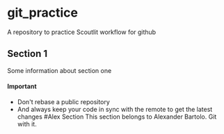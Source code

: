 # git_practice
A repository to practice Scoutlit workflow for github

## Section 1
Some information about section one

#### **Important** 

- Don't rebase a public repository
- And always keep your code in sync with the remote to get the latest changes
#Alex Section
This section belongs to Alexander Bartolo. Git with it.
